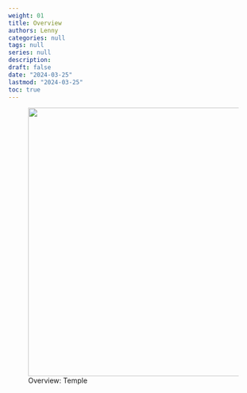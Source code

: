 ```yaml
---
weight: 01
title: Overview
authors: Lenny
categories: null
tags: null
series: null
description: 
draft: false
date: "2024-03-25"
lastmod: "2024-03-25"
toc: true
---
```


<!--more-->

<figure>
  <img width = "540" src = "/docs/images/temple_01.jpg"/>
  <figcaption class = "bottom">Overview: Temple</figcaption>
</figure>